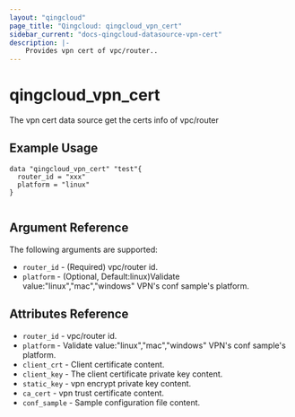 ```yaml
---
layout: "qingcloud"
page_title: "Qingcloud: qingcloud_vpn_cert"
sidebar_current: "docs-qingcloud-datasource-vpn-cert"
description: |-
    Provides vpn cert of vpc/router..
---
```


# qingcloud\_vpn\_cert

The vpn cert data source get the certs info of vpc/router

## Example Usage

```
data "qingcloud_vpn_cert" "test"{
  router_id = "xxx"
  platform = "linux"
}


```

## Argument Reference

The following arguments are supported:

* `router_id` - (Required) vpc/router id. 
* `platform` - (Optional, Default:linux)Validate value:"linux","mac","windows"  VPN's conf sample's platform.

## Attributes Reference


* `router_id` - vpc/router id. 
* `platform` - Validate value:"linux","mac","windows"  VPN's conf sample's platform.
* `client_crt` - Client certificate content.
* `client_key` - The client certificate private key content.
* `static_key` - vpn encrypt private key content.
* `ca_cert` - vpn trust certificate content.
* `conf_sample` - Sample configuration file content.

